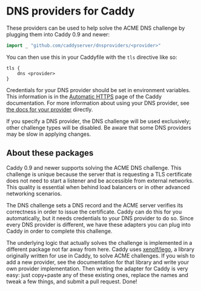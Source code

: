 DNS providers for Caddy
=======================

These providers can be used to help solve the ACME DNS challenge by plugging them into Caddy 0.9 and newer:

```go
import _ "github.com/caddyserver/dnsproviders/<provider>"
```

You can then use this in your Caddyfile with the `tls` directive like so:

```plain
tls {
	dns <provider>
}
```

Credentials for your DNS provider should be set in environment variables. This information is in the [Automatic HTTPS](https://caddyserver.com/docs/automatic-https#dns-challenge) page of the Caddy documentation. For more information about using your DNS provider, see [the docs for your provider](https://godoc.org/github.com/xenolf/lego/providers/dns) directly.

If you specify a DNS provider, the DNS challenge will be used exclusively; other challenge types will be disabled. Be aware that some DNS providers may be slow in applying changes.


## About these packages

Caddy 0.9 and newer supports solving the ACME DNS challenge. This challenge is unique because the server that is requesting a TLS certificate does not need to start a listener and be accessible from external networks. This quality is essential when behind load balancers or in other advanced networking scenarios.

The DNS challenge sets a DNS record and the ACME server verifies its correctness in order to issue the certificate. Caddy can do this for you automatically, but it needs credentials to your DNS provider to do so. Since every DNS provider is different, we have these adapters you can plug into Caddy in order to complete this challenge.

The underlying logic that actually solves the challenge is implemented in a different package not far away from here. Caddy uses [xenolf/lego](https://github.com/xenolf/lego), a library originally written for use in Caddy, to solve ACME challenges. If you wish to add a new provider, see the documentation for that library and write your own provider implementation. Then writing the adapter for Caddy is very easy: just copy+paste any of these existing ones, replace the names and tweak a few things, and submit a pull request. Done!
